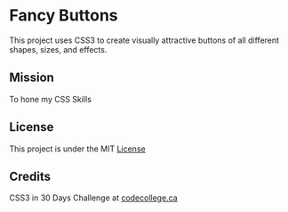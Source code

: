 # Fancy Buttons

This project uses CSS3 to create visually attractive buttons of all 
different shapes, sizes, and effects.

## Mission

To hone my CSS Skills


## License

This project is under the MIT [License](#)


## Credits

CSS3 in 30 Days Challenge at [codecollege.ca](#)